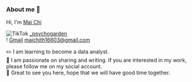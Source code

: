 ### About me 👋
Hi, I'm [Mai Chi](https://github.com/maichi0568)

![TikTok](https://img.shields.io/badge/TikTok-%23000000.svg?style=for-the-badge&logo=TikTok&logoColor=white) [_psychogarden](https://www.tiktok.com/@_psychogarden)    <br>                       ! [Gmail](https://img.shields.io/badge/Gmail-D14836?style=for-the-badge&logo=gmail&logoColor=white) maichith16603@gmail.com

:pencil2: I am learning to become a data analyst. <br>
:love_letter: I am passionate on sharing and writing. If you are interested in my work, please follow me on my social account. <br>
:dizzy: Great to see you here, hope that we will have good time together. <br>


